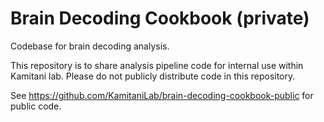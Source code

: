 # Brain Decoding Cookbook (private)

Codebase for brain decoding analysis.

This repository is to share analysis pipeline code for internal use within Kamitani lab. Please do not publicly distribute code in this repository.

See https://github.com/KamitaniLab/brain-decoding-cookbook-public for public code.
